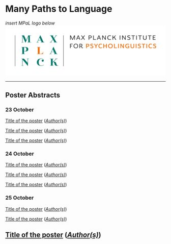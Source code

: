 # Many Paths to Language

*insert MPaL logo below* <!-- Also keep mpi logo? -->
![insert MPaL image here](./MPIfPL_logo_regular.png)

---

## Poster Abstracts

### 23 October
[Title of the poster](./mpal/posterAbstracts) ([*Author(s)*](./mpal/authors))

[Title of the poster](./mpal/posterAbstracts) ([*Author(s)*](./mpal/authors))

[Title of the poster](./mpal/posterAbstracts) ([*Author(s)*](./mpal/authors))


### 24 October

[Title of the poster](./mpal/posterAbstracts) ([*Author(s)*](./mpal/authors))

[Title of the poster](./mpal/posterAbstracts) ([*Author(s)*](./mpal/authors))

[Title of the poster](./mpal/posterAbstracts) ([*Author(s)*](./mpal/authors))

### 25 October

[Title of the poster](./mpal/posterAbstracts) ([*Author(s)*](./mpal/authors))

[Title of the poster](./mpal/posterAbstracts) ([*Author(s)*](./mpal/authors))

[Title of the poster](./mpal/posterAbstracts) ([*Author(s)*](./mpal/authors))
---
